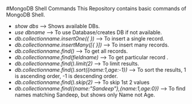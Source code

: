 #MongoDB Shell Commands
This Repository contains basic commands of MongoDB Shell.
- _show dbs_ --> Shows available DBs.
- _use dbname_ --> To use Database/creates DB if not available.
- _db.collectionname.insertOne({ })_ --> To insert a single record.
- _db.collectionname.insertMany([{ }])_ --> To insert many records.
- _db.collectionname.find()_ --> To get all records.
- _db.collectionname.find(fieldname)_ --> To get particular record .
- _db.collectionname.find().limit(2)_ --> To limit results.
- _db.collectionname.find().sort({name:1,age:-1})_ --> To sort the results, 1 is ascending order, -1 is descending order.
- _db.collectionname.find().skip(2)_  --> To skip 1st 2 values
- _db.collectionname.find({name:"Sandeep"},{name:1,age:0})_ --> To find names matching Sandeep, but shows only Name not Age.